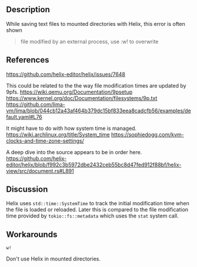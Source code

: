 ## Description
While saving text files to mounted directories with Helix, this error is often shown
> file modified by an external process, use :w! to overwrite

## References
https://github.com/helix-editor/helix/issues/7648

This could be related to the the way file modification times are updated by 9pfs.
https://wiki.qemu.org/Documentation/9psetup
https://www.kernel.org/doc/Documentation/filesystems/9p.txt
https://github.com/lima-vm/lima/blob/044cb12a43af464b379dc15bf833eea8cadcfb56/examples/default.yaml#L76

It might have to do with how system time is managed.
https://wiki.archlinux.org/title/System_time
https://sophiedogg.com/kvm-clocks-and-time-zone-settings/

A deep dive into the source appears to be in order here.
https://github.com/helix-editor/helix/blob/f992c3b5972dbe2432ceb55bc8d47fed912f88bf/helix-view/src/document.rs#L891

## Discussion
Helix uses `std::time::SystemTime` to track the initial modification time when the file is loaded or reloaded. Later
this is compared to the file modification time provided by `tokio::fs::metadata` which uses the `stat` system call.

## Workarounds
`w!`

Don't use Helix in mounted directories.
